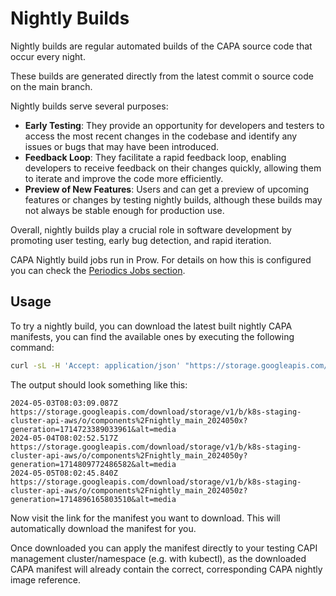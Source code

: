 # Nightly Builds

Nightly builds are regular automated builds of the CAPA source code that occur every night.

These builds are generated directly from the latest commit o source code on the main branch.

Nightly builds serve several purposes:

- **Early Testing**: They provide an opportunity for developers and testers to access the most recent changes in the codebase and identify any issues or bugs that may have been introduced.
- **Feedback Loop**: They facilitate a rapid feedback loop, enabling developers to receive feedback on their changes quickly, allowing them to iterate and improve the code more efficiently.
- **Preview of New Features**: Users and can get a preview of upcoming features or changes by testing nightly builds, although these builds may not always be stable enough for production use.

Overall, nightly builds play a crucial role in software development by promoting user testing, early bug detection, and rapid iteration.

CAPA Nightly build jobs run in Prow. For details on how this is configured you can check the [Periodics Jobs section](../topics/reference/jobs.md#periodics).

## Usage

To try a nightly build, you can download the latest built nightly CAPA manifests, you can find the available ones by executing the following command:
```bash
curl -sL -H 'Accept: application/json' "https://storage.googleapis.com/storage/v1/b/k8s-staging-cluster-api-aws/o" | jq -r '.items | map(select(.name | startswith("components/nightly_main"))) | .[] | [.timeCreated,.mediaLink] | @tsv'
```
The output should look something like this:
```
2024-05-03T08:03:09.087Z        https://storage.googleapis.com/download/storage/v1/b/k8s-staging-cluster-api-aws/o/components%2Fnightly_main_2024050x?generation=1714723389033961&alt=media
2024-05-04T08:02:52.517Z        https://storage.googleapis.com/download/storage/v1/b/k8s-staging-cluster-api-aws/o/components%2Fnightly_main_2024050y?generation=1714809772486582&alt=media
2024-05-05T08:02:45.840Z        https://storage.googleapis.com/download/storage/v1/b/k8s-staging-cluster-api-aws/o/components%2Fnightly_main_2024050z?generation=1714896165803510&alt=media
```

Now visit the link for the manifest you want to download. This will automatically download the manifest for you.

Once downloaded you can apply the manifest directly to your testing CAPI management cluster/namespace (e.g. with kubectl), as the downloaded CAPA manifest
will already contain the correct, corresponding CAPA nightly image reference.
